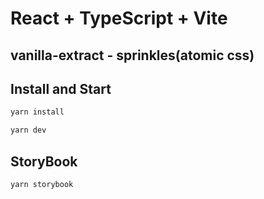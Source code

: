 # React + TypeScript + Vite
## vanilla-extract - sprinkles(atomic css)

## Install and Start
```sh
yarn install

yarn dev
```

## StoryBook
```sh
yarn storybook
```
